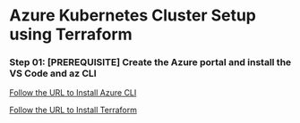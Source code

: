 # Azure Kubernetes Cluster Setup using Terraform

### Step 01: [PREREQUISITE] Create the Azure portal and install the VS Code and az CLI

[Follow the URL to Install Azure CLI](https://learn.microsoft.com/en-us/cli/azure/install-azure-cli-linux?pivots=apt)

[Follow the URL to Install Terraform](https://developer.hashicorp.com/terraform/install)


